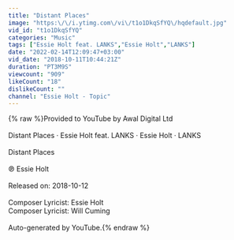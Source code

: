 ```yaml
---
title: "Distant Places"
image: "https:\/\/i.ytimg.com\/vi\/t1o1DkqSfYQ\/hqdefault.jpg"
vid_id: "t1o1DkqSfYQ"
categories: "Music"
tags: ["Essie Holt feat. LANKS","Essie Holt","LANKS"]
date: "2022-02-14T12:09:47+03:00"
vid_date: "2018-10-11T10:44:21Z"
duration: "PT3M9S"
viewcount: "909"
likeCount: "18"
dislikeCount: ""
channel: "Essie Holt - Topic"
---
```

{% raw %}Provided to YouTube by Awal Digital Ltd<br /><br />Distant Places · Essie Holt feat. LANKS · Essie Holt · LANKS<br /><br />Distant Places<br /><br />℗ Essie Holt<br /><br />Released on: 2018-10-12<br /><br />Composer  Lyricist: Essie Holt<br />Composer  Lyricist: Will Cuming<br /><br />Auto-generated by YouTube.{% endraw %}
